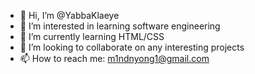 - 👋 Hi, I’m @YabbaKlaeye
- 👀 I’m interested in learning software engineering
- 🌱 I’m currently learning HTML/CSS
- 💞️ I’m looking to collaborate on any interesting projects
- 📫 How to reach me: m1ndnyong1@gmail.com

<!---
YabbaKlaeye/YabbaKlaeye is a ✨ special ✨ repository because its `README.md` (this file) appears on your GitHub profile.
You can click the Preview link to take a look at your changes.
--->
